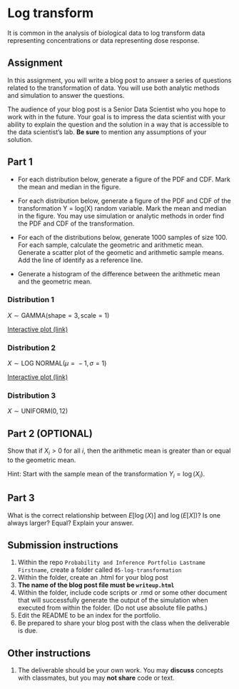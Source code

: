 # Log transform

It is common in the analysis of biological data to log transform data
representing concentrations or data representing dose response.

## Assignment

In this assignment, you will write a blog post to answer a series of
questions related to the transformation of data. You will use both
analytic methods and simulation to answer the questions.

The audience of your blog post is a Senior Data Scientist who you hope
to work with in the future. Your goal is to impress the data scientist
with your ability to explain the question and the solution in a way that
is accessible to the data scientist’s lab. **Be sure** to mention any
assumptions of your solution.

## Part 1

-   For each distribution below, generate a figure of the PDF and CDF.
    Mark the mean and median in the figure.

-   For each distribution below, generate a figure of the PDF and CDF of
    the transformation Y = log(X) random variable. Mark the mean and
    median in the figure. You may use simulation or analytic methods in
    order find the PDF and CDF of the transformation.

-   For each of the distributions below, generate 1000 samples of
    size 100. For each sample, calculate the geometric and arithmetic
    mean. Generate a scatter plot of the geometic and arithmetic sample
    means. Add the line of identify as a reference line.

-   Generate a histogram of the difference between the arithmetic mean
    and the geometric mean.

### Distribution 1

*X* ∼ GAMMA(shape = 3, scale = 1)

[Interactive plot (link)](https://www.desmos.com/calculator/wgqdkl5ogl)

### Distribution 2

*X* ∼ LOG NORMAL(*μ* =  − 1, *σ* = 1)

[Interactive plot (link)](https://www.desmos.com/calculator/rueernwrhl)

### Distribution 3

*X* ∼ UNIFORM(0, 12)

## Part 2 (OPTIONAL)

Show that if *X*<sub>*i*</sub> \> 0 for all *i*, then the arithmetic
mean is greater than or equal to the geometric mean.

Hint: Start with the sample mean of the transformation
*Y*<sub>*i*</sub> = log (*X*<sub>*i*</sub>).

## Part 3

What is the correct relationship between *E*\[log (*X*)\] and
log (*E*\[*X*\])? Is one always larger? Equal? Explain your answer.

## Submission instructions

1.  Within the repo
    `Probability and Inference Portfolio Lastname Firstname`, create a
    folder called `05-log-transformation`
2.  Within the folder, create an .html for your blog post
3.  **The name of the blog post file must be `writeup.html`**
4.  Within the folder, include code scripts or .rmd or some other
    document that will successfully generate the output of the
    simulation when executed from within the folder. (Do not use
    absolute file paths.)
5.  Edit the README to be an index for the portfolio.  
6.  Be prepared to share your blog post with the class when the
    deliverable is due.

## Other instructions

1.  The deliverable should be your own work. You may **discuss**
    concepts with classmates, but you may **not share** code or text.
